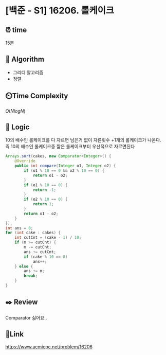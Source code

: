 # [백준 - S1] 16206. 롤케이크

## ⏰ **time**

15분

## :pushpin: **Algorithm**
- 그리디 알고리즘
- 정렬

## ⏲️**Time Complexity**

$O(NlogN)$

## :round_pushpin: **Logic**
10의 배수인 롤케이크를 다 자르면 남은거 없이 자른횟수 +1개의 롤케이크가 나온다.  
즉 10의 배수인 롤케이크중 짧은 롤케이크부터 우선적으로 자르면된다
```java
Arrays.sort(cakes, new Comparator<Integer>() {
	@Override
	public int compare(Integer o1, Integer o2) {
		if (o1 % 10 == 0 && o2 % 10 == 0) {
			return o1 - o2;
		}
		if (o1 % 10 == 0) {
			return -1;
		}
		if (o2 % 10 == 0) {
			return 1;
		}
		return o1 - o2;
	}
});
int ans = 0;
for (int cake : cakes) {
	int cutCnt = (cake - 1) / 10;
	if (m >= cutCnt) {
		m -= cutCnt;
		ans += cutCnt;
		if (cake % 10 == 0)
			ans++;
	} else {
		ans += m;
		break;
	}
}
```


## :black_nib: **Review**  
Comparator 싫어요..  
## 📡**Link**
https://www.acmicpc.net/problem/16206
